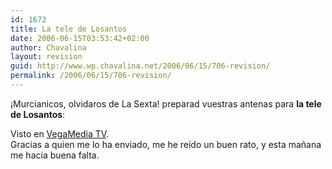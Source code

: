 ```yaml
---
id: 1672
title: La tele de Losantos
date: 2006-06-15T03:53:42+02:00
author: Chavalina
layout: revision
guid: http://www.wp.chavalina.net/2006/06/15/706-revision/
permalink: /2006/06/15/706-revision/
---
```

¡Murcianicos, olvidaros de La Sexta! preparad vuestras antenas para **la tele de Losantos**:



Visto en <a href="http://vegamediatv.blogspot.com/2006/06/el-liberal-jimnez-losantos-prepara-la.html" target="_blank">VegaMedia TV</a>.  
Gracias a quien me lo ha enviado, me he reído un buen rato, y esta mañana me hacía buena falta.
